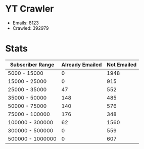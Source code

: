 # YT Crawler
- Emails: 8123
- Crawled: 392979

# Stats
| Subscriber Range  | Already Emailed | Not Emailed |
|-------|-------|-------|
| 5000 - 15000 | 0 | 1948 |
| 15000 - 25000 | 0 | 915 |
| 25000 - 35000 | 47 | 552 |
| 35000 - 50000 | 148 | 485 |
| 50000 - 75000 | 140 | 576 |
| 75000 - 100000 | 176 | 348 |
| 100000 - 300000 | 62 | 1560 |
| 300000 - 500000 | 0 | 559 |
| 500000 - 1000000 | 0 | 607 |

